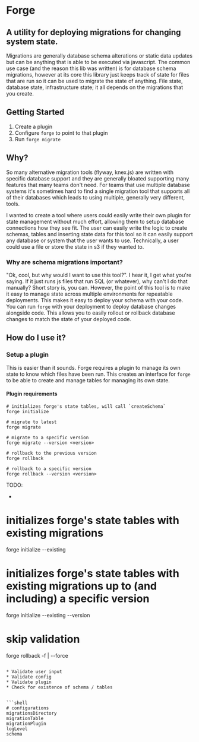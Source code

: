 
# Forge
A utility for deploying migrations for changing system state. 
---
Migrations are generally database schema alterations or static data updates but can be anything that 
is able to be executed via javascript. The common use case (and the reason this lib was written) is for database
schema migrations, however at its core this library just keeps track of state for files that are run so it can be 
used to migrate the state of anything. File state, database state, infrastructure state; it all depends on the 
migrations that you create.

## Getting Started
1. Create a plugin
2. Configure `forge` to point to that plugin
3. Run `forge migrate`

## Why?
So many alternative migration tools (flyway, knex.js) are written with specific database support and they 
are generally bloated supporting many features that many teams don't need. For teams that use multiple 
database systems it's sometimes hard to find a single migration tool that supports all of their databases which
leads to using multiple, generally very different, tools.

I wanted to create a tool where users could easily write their own plugin for state management without much effort, 
allowing them to setup database connections how they see fit. The user can easily write the logic to create 
schemas, tables and inserting state data for this tool so it can easily support any database or system that the user
wants to use.  Technically, a user could use a file or store the state in s3 if they wanted to.

### Why are schema migrations important?
"Ok, cool, but why would I want to use this tool?".  I hear it, I get what you're saying. If it just runs js files that
run SQL (or whatever), why can't I do that manually?  Short story is, you can. However, the point of this tool is 
to make it easy to manage state across multiple environments for repeatable deployments. This makes it easy to 
deploy your schema with your code.  You can run `forge` with your deployment to deploy database changes alongside code.
This allows you to easily rollout or rollback database changes to match the state of your deployed code.

## How do I use it?
### Setup a plugin
This is easier than it sounds. Forge requires a plugin to manage its own state to know which files have been run.
This creates an interface for `forge` to be able to create and manage tables for managing its own state.

#### Plugin requirements

```shell
# initializes forge's state tables, will call `createSchema` 
forge initialize

# migrate to latest
forge migrate

# migrate to a specific version
forge migrate --version <version>

# rollback to the previous version
forge rollback

# rollback to a specific version
forge rollback --version <version>
```

TODO:
* ```shell
# initializes forge's state tables with existing migrations
forge initialize --existing

# initializes forge's state tables with existing migrations up to (and including) a specific version
forge initialize --existing --version <version>

# skip validation
forge rollback -f | --force
```

* Validate user input
* Validate config
* Validate plugin
* Check for existence of schema / tables


```shell
# configurations
migrationsDirectory
migrationTable
migrationPlugin
logLevel
schema
```
